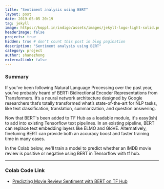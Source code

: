 ```yaml
---
title: "Sentiment analysis using BERT"
layout: post
date: 2019-05-05 20:19
tag: jekyll
image: https://koppl.in/indigo/assets/images/jekyll-logo-light-solid.png
headerImage: false
projects: true
hidden: true # don't count this post in blog pagination
description: "Sentiment analysis using BERT"
category: project
author: shanezhong
externalLink: false
---
```


### Summary
If you’ve been following Natural Language Processing over the past year, you’ve probably heard of BERT: 
Bidirectional Encoder Representations from Transformers. It’s a neural network architecture designed 
by Google researchers that’s totally transformed what’s state-of-the-art for NLP tasks, 
like text classification, translation, summarization, and question answering.

Now that BERT's been added to TF Hub as a loadable module, it's easy(ish) to add into existing 
Tensorflow text pipelines. In an existing pipeline, BERT can replace text embedding layers like ELMO 
and GloVE. Alternatively, finetuning BERT can provide both an accuracy boost and faster training time in many cases.

In the Colab below, we'll train a model to predict whether an IMDB movie review is positive 
or negative using BERT in Tensorflow with tf hub.

---
### Colab Code Link
* [Predicting Movie Review Sentiment with BERT on TF Hub](https://colab.research.google.com/drive/1mD-Tt7mpHMoaBEMhgJeEGyXKPmE5eBWZ)
